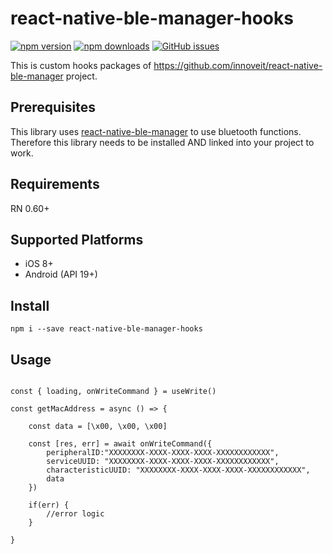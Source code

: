 # react-native-ble-manager-hooks

[![npm version](https://img.shields.io/npm/v/react-native-ble-manager-hooks.svg?style=flat)](https://www.npmjs.com/package/react-native-ble-manager-hooks)
[![npm downloads](https://img.shields.io/npm/dm/react-native-ble-manager-hooks.svg?style=flat)](https://www.npmjs.com/package/react-native-ble-manager-hooks)
[![GitHub issues](https://img.shields.io/github/issues/chongs02/react-native-ble-manager-hooks.svg?style=flat)](https://github.com/chongs02/react-native-ble-manager-hooks/issues)

This is custom hooks packages of https://github.com/innoveit/react-native-ble-manager project.

## Prerequisites

This library uses [react-native-ble-manager](https://github.com/innoveit/react-native-ble-manager) to use bluetooth functions. Therefore this library needs to be installed AND linked into your project to work.

## Requirements

RN 0.60+

## Supported Platforms

- iOS 8+
- Android (API 19+)

## Install

```shell
npm i --save react-native-ble-manager-hooks
```

## Usage

```shell

const { loading, onWriteCommand } = useWrite()

const getMacAddress = async () => {

    const data = [\x00, \x00, \x00]

    const [res, err] = await onWriteCommand({
        peripheralID:"XXXXXXXX-XXXX-XXXX-XXXX-XXXXXXXXXXXX",
        serviceUUID: "XXXXXXXX-XXXX-XXXX-XXXX-XXXXXXXXXXXX",
        characteristicUUID: "XXXXXXXX-XXXX-XXXX-XXXX-XXXXXXXXXXXX",
        data
    })

    if(err) {
        //error logic
    }

}

```
